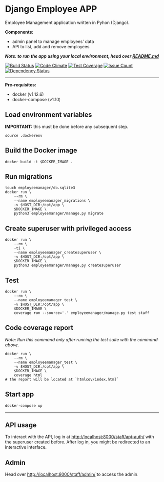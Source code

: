 # Django Employee APP
Employee Management application written in Pyhon (Django).

**Components:**
- admin panel to manage employees' data
- API to list, add and remove employees

***Note: to run the app using your local environment, head over [README.md](README.md)***

[![Build Status](https://travis-ci.org/marioluan/django-employee-app.svg?branch=master)](https://travis-ci.org/marioluan/django-employee-app)
[![Code Climate](https://codeclimate.com/github/marioluan/django-employee-app/badges/gpa.svg)](https://codeclimate.com/github/marioluan/django-employee-app)
[![Test Coverage](https://codeclimate.com/github/marioluan/django-employee-app/badges/coverage.svg)](https://codeclimate.com/github/marioluan/django-employee-app/coverage)
[![Issue Count](https://codeclimate.com/github/marioluan/django-employee-app/badges/issue_count.svg)](https://codeclimate.com/github/marioluan/django-employee-app)
[![Dependency Status](https://gemnasium.com/badges/github.com/marioluan/django-employee-app.svg)](https://gemnasium.com/github.com/marioluan/django-employee-app)

---

**Pre-requisites:**
- docker (v1.12.6)
- docker-compose (v1.10)

## Load environment variables
**IMPORTANT:** this must be done before any subsequent step.
```shell
source .dockerenv
```

## Build the Docker image
```shell
docker build -t $DOCKER_IMAGE .
```

## Run migrations
```shell
touch employeemanager/db.sqlite3
docker run \
    --rm \
    --name employeemanager_migrations \
    -v $HOST_DIR:/opt/app \
    $DOCKER_IMAGE \
    python3 employeemanager/manage.py migrate
```

## Create superuser with privileged access
```shell
docker run \
    --rm \
    -ti \
    --name employeemanager_createsuperuser \
    -v $HOST_DIR:/opt/app \
    $DOCKER_IMAGE \
    python3 employeemanager/manage.py createsuperuser
```

## Test
```shell
docker run \
    --rm \
    --name employeemanager_test \
    -v $HOST_DIR:/opt/app \
    $DOCKER_IMAGE \
    coverage run --source='.' employeemanager/manage.py test staff
```

## Code coverage report
*Note: Run this command only after running the test suite with the command above.*
```shell
docker run \
    --rm \
    --name employeemanager_test \
    -v $HOST_DIR:/opt/app \
    $DOCKER_IMAGE \
    coverage html
# the report will be located at `htmlcov/index.html`
```

## Start app
```shell
docker-compose up
```

---

## API usage
To interact with the API, log in at [http://localhost:8000/staff/api-auth/](http://localhost:8000/staff/api-auth/) with the superuser created before. After log in, you might be redirected to an interactive interface.

## Admin
Head over [http://localhost:8000/staff/admin/](http://localhost:8000/staff/admin/) to access the admin.
